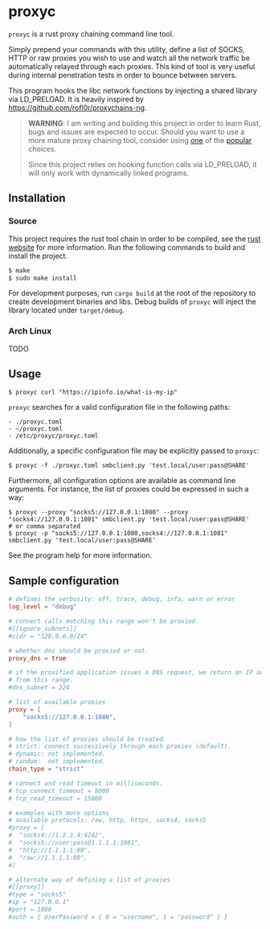 # proxyc

`proxyc` is a rust proxy chaining command line tool.

Simply prepend your commands with this utility, define a list of SOCKS, HTTP or
raw proxies you wish to use and watch all the network traffic be automatically
relayed through each proxies. This kind of tool is very useful during internal
penetration tests in order to bounce between servers.

This program hooks the libc network functions by injecting a shared library via
LD_PRELOAD. It is heavily inspired by https://github.com/rofl0r/proxychains-ng.

> **WARNING**:
> I am writing and building this project in order to learn Rust, bugs and
> issues are expected to occur. Should you want to use a more mature proxy
> chaining tool, consider using [one](https://github.com/haad/proxychains)
> of the [popular](https://github.com/rofl0r/proxychains-ng) choices.
>
> Since this project relies on hooking function calls via LD_PRELOAD, it will
> only work with dynamically linked programs.

## Installation

### Source

This project requires the rust tool chain in order to be compiled, see the
[rust website](https://www.rust-lang.org/tools/install) for more information.
Run the following commands to build and install the project.

```bash
$ make
$ sudo make install
```

For development purposes, run `cargo build` at the root of the repository to create development
binaries and libs. Debug builds of `proxyc` will inject the library located under
`target/debug`.

### Arch Linux

TODO

## Usage

```
$ proxyc curl "https://ipinfo.io/what-is-my-ip"
```

`proxyc` searches for a valid configuration file in the following paths:

```
- ./proxyc.toml
- ~/proxyc.toml
- /etc/proxyc/proxyc.toml
```

Additionally, a specific configuration file may be explicitly passed to `proxyc`:
```
$ proxyc -f ./proxyc.toml smbclient.py 'test.local/user:pass@SHARE'
```

Furthermore, all configuration options are available as command line
arguments. For instance, the list of proxies could be expressed in such a way:

```
$ proxyc --proxy "socks5://127.0.0.1:1080" --proxy "socks4://127.0.0.1:1081" smbclient.py 'test.local/user:pass@SHARE'
# or comma separated
$ proxyc -p "socks5://127.0.0.1:1080,socks4://127.0.0.1:1081" smbclient.py 'test.local/user:pass@SHARE'
```

See the program help for more information.

## Sample configuration

```toml
# defines the verbosity: off, trace, debug, info, warn or error
log_level = "debug"

# connect calls matching this range won't be proxied.
#[[ignore_subnets]]
#cidr = "128.0.0.0/24"

# whether dns should be proxied or not.
proxy_dns = true

# if the proxified application issues a DNS request, we return an IP address
# from this range.
#dns_subnet = 224

# list of available proxies
proxy = [
	"socks5://127.0.0.1:1080",
]

# how the list of proxies should be treated.
# strict: connect successively through each proxies (default).
# dynamic: not implemented.
# random:  not implemented.
chain_type = "strict"

# connect and read timeout in milliseconds.
# tcp_connect_timeout = 8000
# tcp_read_timeout = 15000

# examples with more options
# available protocols: raw, http, https, socks4, socks5
#proxy = [
#  "socks4://1.2.3.4:4242",
#  "socks5://user:pass@1.1.1.1:1081",
#  "http://1.1.1.1:80",
#  "raw://1.1.1.1:80",
#]

# alternate way of defining a list of proxies
#[[proxy]]
#type = "socks5"
#ip = "127.0.0.1"
#port = 1080
#auth = { UserPassword = { 0 = "username", 1 = "password" } }
```
